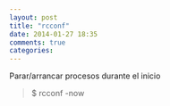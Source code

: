 ```yaml
---
layout: post
title: "rcconf"
date: 2014-01-27 18:35
comments: true
categories: 
---
```

Parar/arrancar procesos durante el inicio

>$ rcconf -now


